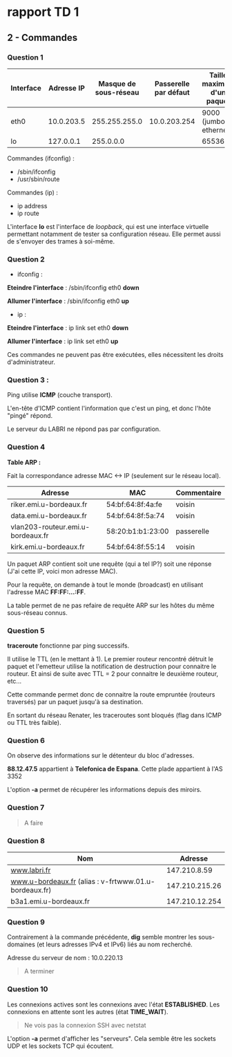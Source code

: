 # rapport TD 1

## 2 - Commandes

### Question 1

|Interface|Adresse IP|Masque de sous-réseau|Passerelle par défaut|Taille maximale d'un paquet|
|--|--|--|--|--|
|eth0|10.0.203.5|255.255.255.0|10.0.203.254|9000 (jumbo ethernet)|
|lo|127.0.0.1|255.0.0.0||65536|

Commandes (ifconfig) :
 * /sbin/ifconfig
 * /usr/sbin/route

Commandes (ip) :
 * ip address
 * ip route

 L'interface **lo** est l'interface de *loopback*, qui est une interface virtuelle permettant notamment de tester sa configuration réseau. Elle permet aussi de s'envoyer des trames à soi-même.

 ### Question 2

* ifconfig :

**Eteindre l'interface** : /sbin/ifconfig eth0 **down**

**Allumer l'interface** : /sbin/ifconfig eth0 **up**

 * ip :

**Eteindre l'interface** : ip link set eth0 **down**

**Allumer l'interface** : ip link set eth0 **up**

Ces commandes ne peuvent pas être exécutées, elles nécessitent les droits d'administrateur.

### Question 3 :

Ping utilise **ICMP** (couche transport).

L'en-tête d'ICMP contient l'information que c'est un ping, et donc l'hôte "pingé" répond.

Le serveur du LABRI ne répond pas par configuration.

### Question 4

**Table ARP :**

Fait la correspondance adresse MAC <-> IP (seulement sur le réseau local).

|Adresse|MAC|Commentaire|
|--|--|--|
|riker.emi.u-bordeaux.fr | 54:bf:64:8f:4a:fe | voisin |
|data.emi.u-bordeaux.fr | 54:bf:64:8f:5a:74 | voisin |
|vlan203-routeur.emi.u-bordeaux.fr | 58:20:b1:b1:23:00 | passerelle |
|kirk.emi.u-bordeaux.fr | 54:bf:64:8f:55:14 | voisin |

Un paquet ARP contient soit une requête (qui a tel IP?) soit une réponse (J'ai cette IP, voici mon adresse MAC).

Pour la requête, on demande à tout le monde (broadcast) en utilisant l'adresse MAC **FF:FF:...:FF**.

La table permet de ne pas refaire de requête ARP sur les hôtes du même sous-réseau connus.

### Question 5

**traceroute** fonctionne par ping successifs.

Il utilise le TTL (en le mettant à 1). Le premier routeur rencontré détruit le paquet et l'emetteur utilise la notification de destruction pour connaitre le routeur. Et ainsi de suite avec TTL = 2 pour connaitre le deuxième routeur, etc...

Cette commande permet donc de connaitre la route empruntée (routeurs traversés) par un paquet jusqu'à sa destination.

En sortant du réseau Renater, les traceroutes sont bloqués (flag dans ICMP ou TTL très faible).

### Question 6

On observe des informations sur le détenteur du bloc d'adresses.

**88.12.47.5** appartient à **Telefonica de Espana**.
Cette plade appartient à l'AS 3352

L'option **-a** permet de récupérer les informations depuis des miroirs.

### Question 7

> A faire

### Question 8

|Nom|Adresse|
|---|---|
|www.labri.fr|147.210.8.59|
|www.u-bordeaux.fr (alias : v-frtwww.01.u-bordeaux.fr)|147.210.215.26|
|b3a1.emi.u-bordeaux.fr|147.210.12.254|

### Question 9

Contrairement à la commande précédente, **dig** semble montrer les sous-domaines (et leurs adresses IPv4 et IPv6) liés au nom recherché.

Adresse du serveur de nom : 10.0.220.13

> A terminer

### Question 10

Les connexions actives sont les connexions avec l'état **ESTABLISHED**. Les connexions en attente sont les autres (état **TIME_WAIT**).

> Ne vois pas la connexion SSH avec netstat

L'option **-a** permet d'afficher les "serveurs". Cela semble être les sockets UDP et les sockets TCP qui écoutent.

